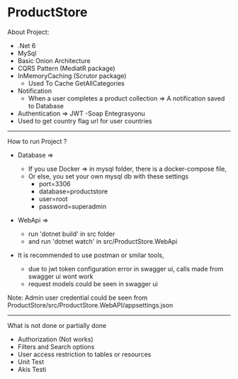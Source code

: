 # ProductStore

About Project:
- .Net 6
- MySql
- Basic Onion Architecture
- CQRS Pattern (MediatR package)
- InMemoryCaching (Scrutor package)
    - Used To Cache GetAllCategories
- Notification
    - When a user completes a product collection => A notification saved to Database
- Authentication => JWT
-Soap Entegrasyonu
- Used to get country flag url for user countries
----

How to run Project ?
- Database =>
  - If you use Docker => in mysql folder,
    there is a docker-compose file, 
  - Or else, you set your own mysql db with these settings
    - port=3306
    - database=productstore 
    - user=root
    - password=superadmin

- WebApi =>
  - run 'dotnet build' in src folder
  - and run 'dotnet watch' in src/ProductStore.WebApi

- It is recommended to use postman or smilar tools,
  - due to jwt token configuration error in swagger ui, calls made from swagger ui wont work
  - request models could be seen in swagger ui

Note: Admin user credential could be seen from ProductStore/src/ProductStore.WebAPI/appsettings.json

----

What is not done or partially done
- Authorization (Not works)
- Filters and Search options
- User access restriction to tables or resources
- Unit Test
- Akis Testi
    

